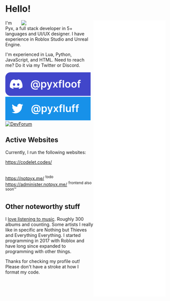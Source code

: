 # Hello!

<img src="https://raw.githubusercontent.com/pyxfluff/pyxfluff/refs/heads/main/github-metrics.svg" align="right" width="45%">
<img src="https://github.com/pyxfluff/pyxfluff/blob/main/pixelz.png?raw=true" align="right" width="45%">

I'm Pyx, a full stack developer in 5+ languages and UI/UX designer. I have experience in Roblox Studio and Unreal Engine.

I'm experienced in Lua, Python, JavaScript, and HTML. Need to reach me? Do it via my Twitter or Discord.

[![Discord](SVGs/Discord.svg)](https://discord.com/users/449950252397494274)[![Twitter](SVGs/Twitter.svg)](https://twitter.com/pyxfluff)[![DevForum](/DevForum.svg)](https://devforum.roblox.com/u/pyxfluff)

## Active Websites

Currently, I run the following websites:

https://codelet.codes/ <p></p> <br>
https://notpyx.me/ <sup>todo</sup> <br>
https://administer.notpyx.me/ <sup>frontend also soon:tm:</sup> <br>

## Other noteworthy stuff

I [love listening to music](https://www.last.fm/user/pyxfluff). Roughly 300 albums and counting. Some artists I really like in specific are Nothing but Thieves and Everything Everything.
I started programming in 2017 with Roblox and have long since expanded to programming with other things.

Thanks for checking my profile out! Please don't have a stroke at how I format my code.